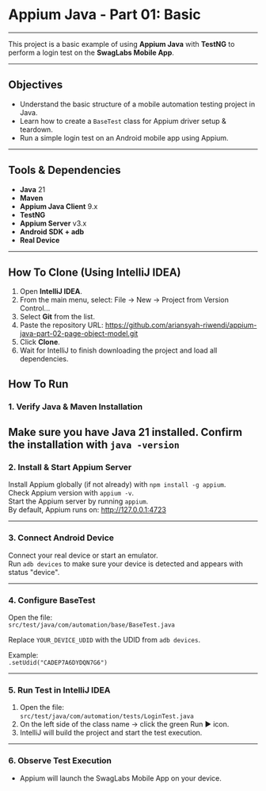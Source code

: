 # Appium Java - Part 01: Basic

---

This project is a basic example of using **Appium Java** with **TestNG** to perform a login test on the **SwagLabs Mobile App**.

---

## Objectives
- Understand the basic structure of a mobile automation testing project in Java.
- Learn how to create a `BaseTest` class for Appium driver setup & teardown.
- Run a simple login test on an Android mobile app using Appium.

---

## Tools & Dependencies
- **Java** 21
- **Maven**
- **Appium Java Client** 9.x
- **TestNG**
- **Appium Server** v3.x
- **Android SDK + adb**
- **Real Device**

---

## How To Clone (Using IntelliJ IDEA)
1. Open **IntelliJ IDEA**.
2. From the main menu, select: File → New → Project from Version Control...
3. Select **Git** from the list.
4. Paste the repository URL: https://github.com/ariansyah-riwendi/appium-java-part-02-page-object-model.git
5. Click **Clone**.
6. Wait for IntelliJ to finish downloading the project and load all dependencies.

## How To Run

### 1. Verify Java & Maven Installation
Make sure you have Java 21 installed.
Confirm the installation with `java -version`
---

### 2. Install & Start Appium Server
Install Appium globally (if not already) with `npm install -g appium`.  
Check Appium version with `appium -v`.  
Start the Appium server by running `appium`.  
By default, Appium runs on: http://127.0.0.1:4723

---

### 3. Connect Android Device
Connect your real device or start an emulator.  
Run `adb devices` to make sure your device is detected and appears with status "device".

---

### 4. Configure BaseTest
Open the file:  
`src/test/java/com/automation/base/BaseTest.java`

Replace `YOUR_DEVICE_UDID` with the UDID from `adb devices`.

Example:    
`.setUdid("CADEP7A6DYDQN7G6")`

---

### 5. Run Test in IntelliJ IDEA
1. Open the file:  
   `src/test/java/com/automation/tests/LoginTest.java`
2. On the left side of the class name → click the green Run ▶ icon.
3. IntelliJ will build the project and start the test execution.

---

### 6. Observe Test Execution
- Appium will launch the SwagLabs Mobile App on your device.



